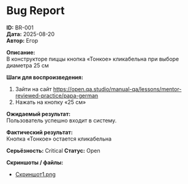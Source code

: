 # Bug Report

**ID:** BR-001  
**Дата:** 2025-08-20  
**Автор:** Егор  

**Описание:**  
 В конструкторе пиццы кнопка «Тонкое» кликабельна при выборе диаметра 25 см

**Шаги для воспроизведения:**  
1. Зайти на сайт https://open.qa.studio/manual-qa/lessons/mentor-reviewed-practice/papa-german
2. Нажать на кнопку «25 см»

**Ожидаемый результат:**  
Пользователь успешно входит в систему. 

**Фактический результат:**  
Кнопка «Тонкое» остается кликабельна

**Серьёзность:** Critical 
**Статус:** Open  

**Скриншоты / файлы:**  
- [Скриншот1.png](screenshots/BR-001.jpg)
